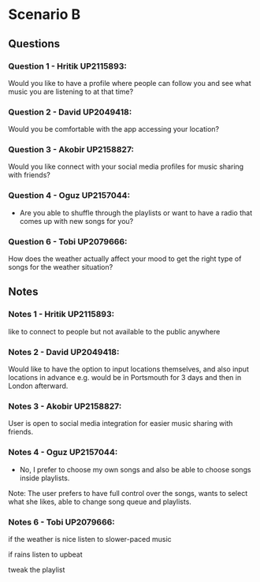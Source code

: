 # Scenario B

## Questions

### Question 1 - Hritik UP2115893:

Would you like to have a profile where people can follow you and see what music you are listening to at that time? 

### Question 2 - David UP2049418:

Would you be comfortable with the app accessing your location?

### Question 3 - Akobir UP2158827:

Would you like connect with your social media profiles for music sharing with friends?

### Question 4 - Oguz UP2157044:

+ Are you able to shuffle through the playlists or want to have a radio that comes up with new songs for you?

### Question 6 - Tobi UP2079666:

How does the weather actually affect your mood to get the right type of songs for the weather situation?

## Notes

### Notes 1 - Hritik UP2115893:

like to connect to people but not available to the public anywhere

### Notes 2 - David UP2049418:

Would like to have the option to input locations themselves, and also input locations in advance e.g. would be in Portsmouth for 3 days and then in London afterward.

### Notes 3 - Akobir UP2158827:

User is open to social media integration for easier music sharing with friends.

### Notes 4 - Oguz UP2157044:

- No, I prefer to choose my own songs and also be able to choose songs inside playlists.

Note: The user prefers to have full control over the songs, wants to select what she likes, able to change song queue and playlists.

### Notes 6 - Tobi UP2079666:

if the weather is nice listen to slower-paced music

if rains listen to upbeat

tweak the playlist
